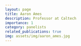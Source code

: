 ```yaml
---
layout: page
title: Aaron Ames
description: Professor at Caltech
importance: 1
category: panelists
related_publications: true
img: assets/img/aaron_ames.jpg
---
```


